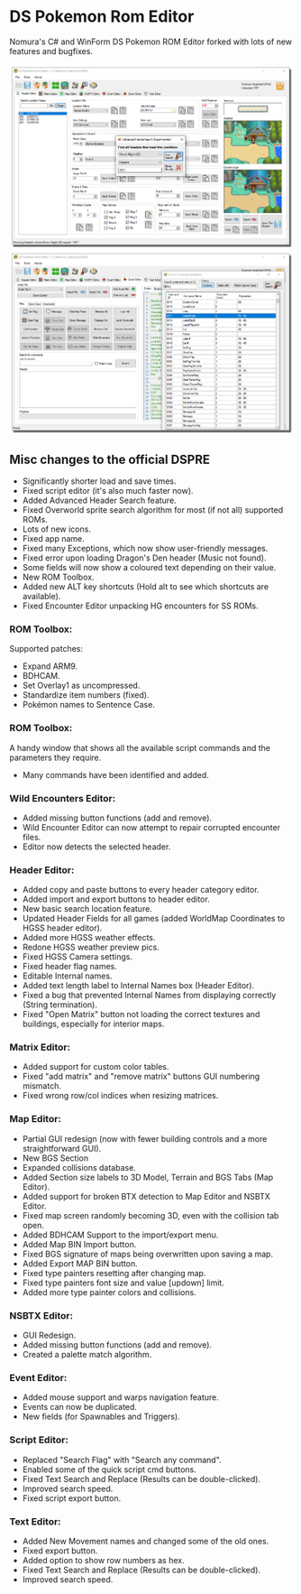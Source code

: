 # DS Pokemon Rom Editor

Nomura's C# and WinForm DS Pokemon ROM Editor forked with lots of new features and bugfixes.

![Screenshot](aDSPRE_112.png)
![Screenshot](bDSPRE_112.png)

## Misc changes to the official DSPRE
- Significantly shorter load and save times.
- Fixed script editor (it's also much faster now).
- Added Advanced Header Search feature.
- Fixed Overworld sprite search algorithm for most (if not all) supported ROMs.
- Lots of new icons.
- Fixed app name.
- Fixed many Exceptions, which now show user-friendly messages.
- Fixed error upon loading Dragon's Den header (Music not found).
- Some fields will now show a coloured text depending on their value.
- New ROM Toolbox.
- Added new ALT key shortcuts (Hold alt to see which shortcuts are available).
- Fixed Encounter Editor unpacking HG encounters for SS ROMs.

### ROM Toolbox:
Supported patches:
- Expand ARM9.
- BDHCAM.
- Set Overlay1 as uncompressed.
- Standardize item numbers (fixed).
- Pokémon names to Sentence Case.

### ROM Toolbox:
A handy window that shows all the available script commands and the parameters they require.
- Many commands have been identified and added.

### Wild Encounters Editor:
- Added missing button functions (add and remove).
- Wild Encounter Editor can now attempt to repair corrupted encounter files.
- Editor now detects the selected header.

### Header Editor:
- Added copy and paste buttons to every header category editor.
- Added import and export buttons to header editor.
- New basic search location feature.
- Updated Header Fields for all games (added WorldMap Coordinates to HGSS header editor).
- Added more HGSS weather effects.
- Redone HGSS weather preview pics.
- Fixed HGSS Camera settings. 
- Fixed header flag names.
- Editable Internal names.
- Added text length label to Internal Names box (Header Editor).
- Fixed a bug that prevented Internal Names from displaying correctly (String termination).
- Fixed "Open Matrix" button not loading the correct textures and buildings, especially for interior maps.

### Matrix Editor:
- Added support for custom color tables.
- Fixed "add matrix" and "remove matrix" buttons GUI numbering mismatch.
- Fixed wrong row/col indices when resizing matrices.

### Map Editor:
- Partial GUI redesign (now with fewer building controls and a more straightforward GUI).
- New BGS Section
- Expanded collisions database.
- Added Section size labels to 3D Model, Terrain and BGS Tabs (Map Editor).
- Added support for broken BTX detection to Map Editor and NSBTX Editor.
- Fixed map screen randomly becoming 3D, even with the collision tab open.
- Added BDHCAM Support to the import/export menu.
- Added Map BIN Import button.
- Fixed BGS signature of maps being overwritten upon saving a map.
- Added Export MAP BIN button.
- Fixed type painters resetting after changing map.
- Fixed type painters font size and value [updown] limit.
- Added more type painter colors and collisions.

### NSBTX Editor:
- GUI Redesign.
- Added missing button functions (add and remove).
- Created a palette match algorithm.

### Event Editor:
- Added mouse support and warps navigation feature.
- Events can now be duplicated.
- New fields (for Spawnables and Triggers).

### Script Editor:
- Replaced "Search Flag" with "Search any command".
- Enabled some of the quick script cmd buttons.
- Fixed Text Search and Replace (Results can be double-clicked).
- Improved search speed.
- Fixed script export button.

### Text Editor:
- Added New Movement names and changed some of the old ones.
- Fixed export button.
- Added option to show row numbers as hex.
- Fixed Text Search and Replace (Results can be double-clicked).
- Improved search speed.